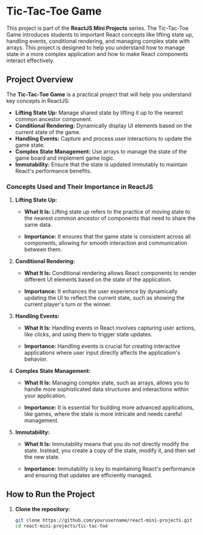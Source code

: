 # Tic-Tac-Toe Game

This project is part of the **ReactJS Mini Projects** series. The Tic-Tac-Toe Game introduces students to important React concepts like lifting state up, handling events, conditional rendering, and managing complex state with arrays. This project is designed to help you understand how to manage state in a more complex application and how to make React components interact effectively.

## Project Overview

The **Tic-Tac-Toe Game** is a practical project that will help you understand key concepts in ReactJS:

- **Lifting State Up:** Manage shared state by lifting it up to the nearest common ancestor component.
- **Conditional Rendering:** Dynamically display UI elements based on the current state of the game.
- **Handling Events:** Capture and process user interactions to update the game state.
- **Complex State Management:** Use arrays to manage the state of the game board and implement game logic.
- **Immutability:** Ensure that the state is updated immutably to maintain React's performance benefits.

### Concepts Used and Their Importance in ReactJS

1. **Lifting State Up:**

   - **What It Is:** Lifting state up refers to the practice of moving state to the nearest common ancestor of components that need to share the same data.

   - **Importance:** It ensures that the game state is consistent across all components, allowing for smooth interaction and communication between them.

2. **Conditional Rendering:**

   - **What It Is:** Conditional rendering allows React components to render different UI elements based on the state of the application.

   - **Importance:** It enhances the user experience by dynamically updating the UI to reflect the current state, such as showing the current player's turn or the winner.

3. **Handling Events:**

   - **What It Is:** Handling events in React involves capturing user actions, like clicks, and using them to trigger state updates.

   - **Importance:** Handling events is crucial for creating interactive applications where user input directly affects the application's behavior.

4. **Complex State Management:**

   - **What It Is:** Managing complex state, such as arrays, allows you to handle more sophisticated data structures and interactions within your application.

   - **Importance:** It is essential for building more advanced applications, like games, where the state is more intricate and needs careful management.

5. **Immutability:**

   - **What It Is:** Immutability means that you do not directly modify the state. Instead, you create a copy of the state, modify it, and then set the new state.

   - **Importance:** Immutability is key to maintaining React's performance and ensuring that updates are efficiently managed.

## How to Run the Project

1. **Clone the repository:**
   ```bash
   git clone https://github.com/yourusername/react-mini-projects.git
   cd react-mini-projects/tic-tac-toe
